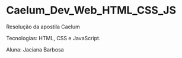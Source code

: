 # Caelum_Dev_Web_HTML_CSS_JS


Resolução da apostila Caelum 

Tecnologias: HTML, CSS e JavaScript.

Aluna: Jaciana Barbosa 
